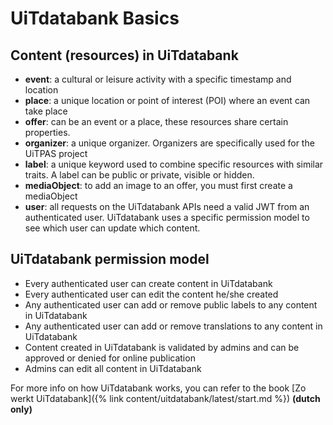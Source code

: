 ---
---

# UiTdatabank Basics

## Content (resources) in UiTdatabank
* **event**: a cultural or leisure activity with a specific timestamp and location
* **place**: a unique location or point of interest (POI) where an event can take place
* **offer**: can be an event or a place, these resources share certain properties.
* **organizer**: a unique organizer. Organizers are specifically used for the UiTPAS project
* **label**: a unique keyword used to combine specific resources with similar traits. A label can be public or private, visible or hidden.
* **mediaObject**: to add an image to an offer, you must first create a mediaObject
* **user**: all requests on the UiTdatabank APIs need a valid JWT from an authenticated user. UiTdatabank uses a specific permission model to see which user can update which content.

## UiTdatabank permission model
* Every authenticated user can create content in UiTdatabank
* Every authenticated user can edit the content he/she created
* Any authenticated user can add or remove public labels to any content in UiTdatabank
* Any authenticated user can add or remove translations to any content in UiTdatabank
* Content created in UiTdatabank is validated by admins and can be approved or denied for online publication
* Admins can edit all content in UiTdatabank

For more info on how UiTdatabank works, you can refer to the book [Zo werkt UiTdatabank]({% link content/uitdatabank/latest/start.md %}) **(dutch only)**
